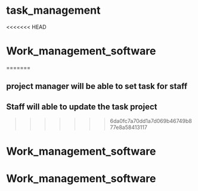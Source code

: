 # task_management
<<<<<<< HEAD
# Work_management_software
=======
## project manager will be able to set task for staff 
## Staff will able to update  the task project 

>>>>>>> 6da0fc7a70dd1a7d069b46749b877e8a58413117
# Work_management_software
# Work_management_software
